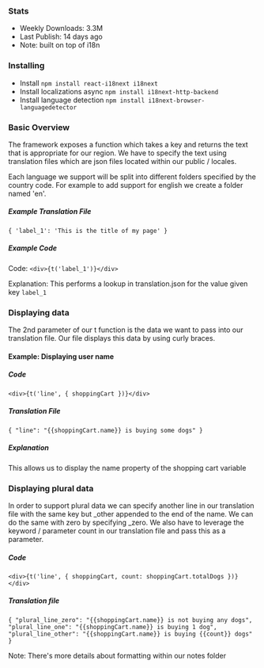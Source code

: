 ### Stats
- Weekly Downloads: 3.3M
- Last Publish: 14 days ago
- Note: built on top of i18n

### Installing
- Install `npm install react-i18next i18next`
- Install localizations async `npm install i18next-http-backend`
- Install language detection `npm install i18next-browser-languagedetector`

### Basic Overview
The framework exposes a function which takes a key and returns the text that is appropriate for our region. We have to specify the text using translation files which are json files located within our public / locales.

Each language we support will be split into different folders specified by the country code. For example to add support for english we create a folder named 'en'.

##### Example Translation File
`
{
  'label_1': 'This is the title of my page'
}
`

##### Example Code
Code: `<div>{t('label_1')}</div>`

Explanation: This performs a lookup in translation.json for the value given key `label_1`

### Displaying data
The 2nd parameter of our t function is the data we want to pass into our translation file. Our file displays this data by using curly braces.

#### Example: Displaying user name
##### Code
`<div>{t('line', { shoppingCart })}</div>`

##### Translation File
`
{ "line": "{{shoppingCart.name}} is buying some dogs" }
`
##### Explanation
This allows us to display the name property of the shopping cart variable

### Displaying plural data
In order to support plural data we can specify another line in our translation file with the same key but _other appended to the end of the name. We can do the same with zero by specifying _zero. We also have to leverage the keyword / parameter count in our translation file and pass this as a parameter.

##### Code
`<div>{t('line', { shoppingCart, count: shoppingCart.totalDogs })}</div>`

##### Translation file
`
{
  "plural_line_zero": "{{shoppingCart.name}} is not buying any dogs",
  "plural_line_one": "{{shoppingCart.name}} is buying 1 dog",
  "plural_line_other": "{{shoppingCart.name}} is buying {{count}} dogs"
}
`

Note: There's more details about formatting within our notes folder
